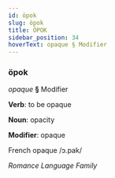 ```yaml
---
id: öpok
slug: öpok
title: ÖPOK
sidebar_position: 34
hoverText: opaque § Modifier
---
```


### öpok

*opaque* **§** Modifier

**Verb**: to be opaque

**Noun**: opacity

**Modifier**: opaque

French opaque /ɔ.pak/

*Romance Language Family*